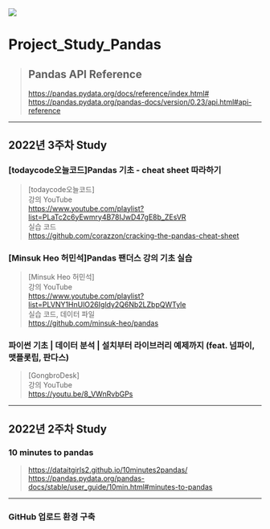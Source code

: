 <img src="https://upload.wikimedia.org/wikipedia/commons/thumb/e/ed/Pandas_logo.svg/220px-Pandas_logo.svg.png">

# Project_Study_Pandas
>## Pandas API Reference
>https://pandas.pydata.org/docs/reference/index.html# \
>https://pandas.pydata.org/pandas-docs/version/0.23/api.html#api-reference 

---
## 2022년 3주차 Study

### [todaycode오늘코드]Pandas 기초 - cheat sheet 따라하기
>[todaycode오늘코드] \
>강의 YouTube \
>https://www.youtube.com/playlist?list=PLaTc2c6yEwmry4B78IJwD47gE8b_ZEsVR \
>실습 코드 \
>https://github.com/corazzon/cracking-the-pandas-cheat-sheet

### [Minsuk Heo 허민석]Pandas 팬더스 강의 기초 실습
>[Minsuk Heo 허민석] \
>강의 YouTube \
>https://www.youtube.com/playlist?list=PLVNY1HnUlO26Igldy2Q6Nb2LZbpQWTyle \
>실습 코드, 데이터 파일 \
>https://github.com/minsuk-heo/pandas



### 파이썬 기초 | 데이터 분석 | 설치부터 라이브러리 예제까지 (feat. 넘파이, 맷플롯립, 판다스)
>[GongbroDesk] \
>강의 YouTube \
>https://youtu.be/8_VWnRvbGPs

---
## 2022년 2주차 Study

### 10 minutes to pandas 
>https://dataitgirls2.github.io/10minutes2pandas/ \
>https://pandas.pydata.org/pandas-docs/stable/user_guide/10min.html#minutes-to-pandas

---
### GitHub 업로드 환경 구축 
